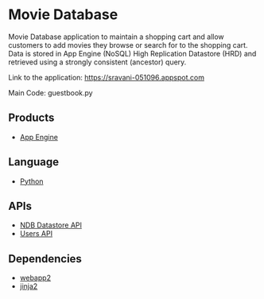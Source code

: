 # Movie Database
Movie Database application to maintain a shopping cart and allow customers
to add movies they browse or search for to the shopping cart. Data is stored 
in App Engine (NoSQL) High Replication Datastore (HRD) and retrieved using a 
strongly consistent (ancestor) query.

Link to the application: https://sravani-051096.appspot.com

Main Code: guestbook.py

## Products
- [App Engine][1]

## Language
- [Python][2]

## APIs
- [NDB Datastore API][3]
- [Users API][4]

## Dependencies
- [webapp2][5]
- [jinja2][6]


[1]: https://developers.google.com/appengine
[2]: https://python.org
[3]: https://developers.google.com/appengine/docs/python/ndb/
[4]: https://developers.google.com/appengine/docs/python/users/
[5]: http://webapp-improved.appspot.com/
[6]: http://jinja.pocoo.org/docs/




